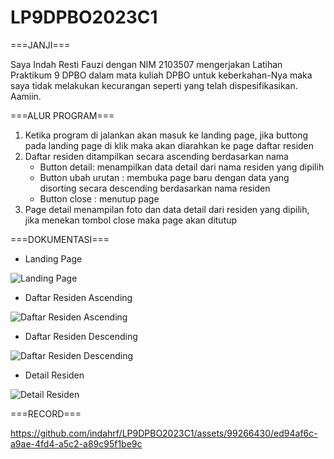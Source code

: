 # LP9DPBO2023C1

===JANJI===

Saya Indah Resti Fauzi dengan NIM 2103507 mengerjakan Latihan Praktikum 9 DPBO dalam mata kuliah DPBO untuk keberkahan-Nya maka saya tidak melakukan kecurangan seperti yang telah dispesifikasikan. Aamiin.

===ALUR PROGRAM===
1. Ketika program di jalankan akan masuk ke landing page, jika buttong pada landing page di klik maka akan diarahkan ke page daftar residen
2. Daftar residen ditampilkan secara ascending berdasarkan nama
    - Button detail: menampilkan data detail dari nama residen yang dipilih
    - Button ubah urutan : membuka page baru dengan data yang disorting secara descending berdasarkan nama residen
    - Button close : menutup page
3. Page detail menampilan foto dan data detail dari residen yang dipilih, jika menekan tombol close maka page akan ditutup

===DOKUMENTASI===

- Landing Page

![Landing Page](https://github.com/indahrf/LP9DPBO2023C1/assets/99266430/5c66974b-f5ac-49d6-a330-bc24492c9521)

- Daftar Residen Ascending

![Daftar Residen Ascending](https://github.com/indahrf/LP9DPBO2023C1/assets/99266430/a2a063f9-3140-439c-bf12-d3b58806bc40)

- Daftar Residen Descending

![Daftar Residen Descending](https://github.com/indahrf/LP9DPBO2023C1/assets/99266430/e0dee681-c3a7-480e-9c97-b1a33b7f01b2)

- Detail Residen

![Detail Residen](https://github.com/indahrf/LP9DPBO2023C1/assets/99266430/bca6d147-20f6-4825-bc97-9633684b44b0)

===RECORD===

https://github.com/indahrf/LP9DPBO2023C1/assets/99266430/ed94af6c-a9ae-4fd4-a5c2-a89c95f1be9c

